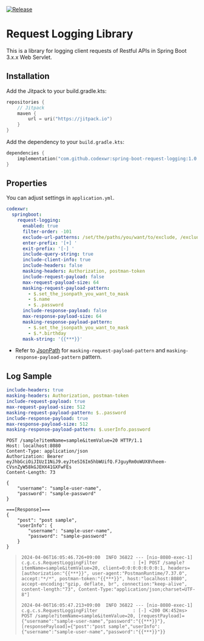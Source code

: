 [![Release](https://jitpack.io/v/codexwr/spring-boot-request-logging.svg)](https://jitpack.io/#codexwr/spring-boot-request-logging)

# Request Logging Library
This is a library for logging client requests of Restful APIs in Spring Boot 3.x.x Web Servlet.

## Installation
Add the Jitpack to your build.gradle.kts:
```kotlin
repositories {
    // Jitpack
    maven {
        url = uri("https://jitpack.io")
    }
}
```

Add the dependency to your `build.gradle.kts`:
```kotlin
dependencies {
    implementation("com.github.codexwr:spring-boot-request-logging:1.0.1")
}
```

## Properties
You can adjust settings in `application.yml`.

```yaml
codexwr:
  springboot:
    request-logging:
      enabled: true
      filter-order: -101
      exclude-url-patterns: /set/the/paths/you/want/to/exclude, /exclude/**, /error
      enter-prefix: '[+] '
      exit-prefix: '[-] '
      include-query-string: true
      include-client-info: true
      include-headers: false
      masking-headers: Authorization, postman-token
      include-request-payload: false
      max-request-payload-size: 64
      masking-request-payload-pattern:
        - $.set_the_jsonpath_you_want_to_mask
        - $.name
        - $..password
      include-response-payload: false
      max-response-payload-size: 64
      masking-response-payload-pattern:
        - $.set_the_jsonpath_you_want_to_mask
        - $.*.birthday
      mask-string: '{{***}}'
```
- Refer to [JsonPath](https://github.com/json-path/JsonPath) for `masking-request-payload-pattern` and `masking-response-payload-pattern` pattern.

## Log Sample
```yaml
include-headers: true
masking-headers: Authorization, postman-token
include-request-payload: true
max-request-payload-size: 512
masking-request-payload-pattern: $..password
include-response-payload: true
max-response-payload-size: 512
masking-response-payload-pattern: $.userInfo.password
```

```http request
POST /sample?itemName=sample&itemValue=20 HTTP/1.1
Host: localhost:8080
Content-Type: application/json
Authorization: Bearer eyJhbGciOiJIUzI1NiJ9.eyJteSI6Im5hbWUifQ.FJguyRm0oWUX8Vheem-CVsnZyW58kGJEHX41GXFwFEs
Content-Length: 73

{
    "username": "sample-user-name",
    "password": "sample-password"
}

===[Response]===
{
    "post": "post sample",
    "userInfo": {
        "username": "sample-user-name",
        "password": "sample-password"
    }
}
```

> `2024-04-06T16:05:46.726+09:00  INFO 36822 --- [nio-8080-exec-1] c.g.c.s.RequestLoggingFilter             : [+] POST /sample?itemName=sample&itemValue=20, client=0:0:0:0:0:0:0:1, headers=[authorization:"{{***}}", user-agent:"PostmanRuntime/7.37.0", accept:"*/*", postman-token:"{{***}}", host:"localhost:8080", accept-encoding:"gzip, deflate, br", connection:"keep-alive", content-length:"73", Content-Type:"application/json;charset=UTF-8"]`
> 
> `2024-04-06T16:05:47.213+09:00  INFO 36822 --- [nio-8080-exec-1] c.g.c.s.RequestLoggingFilter             : [-] <200 OK:452ms> POST /sample?itemName=sample&itemValue=20, [requestPayload]={"username":"sample-user-name","password":"{{***}}"}, [responsePayload]={"post":"post sample","userInfo":{"username":"sample-user-name","password":"{{***}}"}}`
 

